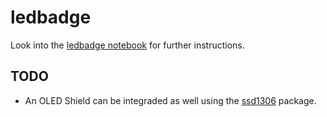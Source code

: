 # ledbadge

Look into the 
[ledbadge notebook](http://nbviewer.jupyter.org/github/pintman/ledbadge/blob/master/ledbadge.ipynb) 
for further instructions.

## TODO

- An OLED Shield can be integraded as well using the 
[ssd1306](https://micropython-on-wemos-d1-mini.readthedocs.io/en/latest/shields.html#oled) 
package.
